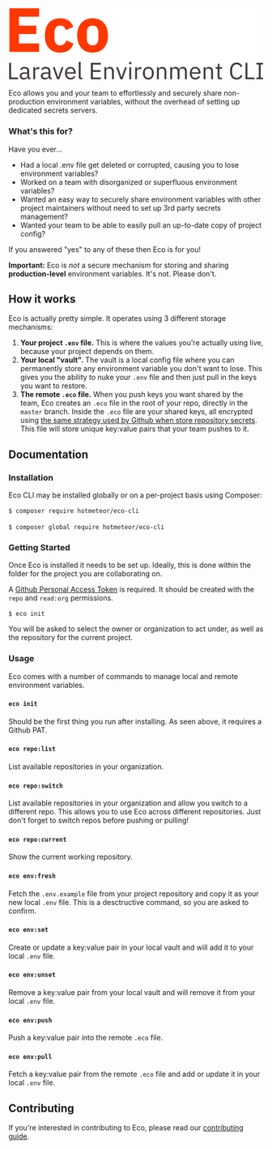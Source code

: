 ![Eco logo](./logo.svg)

Eco allows you and your team to effortlessly and securely share non-production environment variables, without the overhead of setting up dedicated secrets servers.

### What's this for?

Have you ever...
- Had a local .env file get deleted or corrupted, causing you to lose environment variables?
- Worked on a team with disorganized or superfluous environment variables?
- Wanted an easy way to securely share environment variables with other project maintainers without need to set up 3rd party secrets management?
- Wanted your team to be able to easily pull an up-to-date copy of project config?

If you answered "yes" to any of these then Eco is for you!

**Important:** Eco is _not_ a secure mechanism for storing and sharing **production-level** environment variables. It's not. Please don't.

## How it works

Eco is actually pretty simple. It operates using 3 different storage mechanisms:

1. **Your project `.env` file.** This is where the values you're actually using live, because your project depends on them.
2. **Your local "vault".** The vault is a local config file where you can permanently store any environment variable you don't want to lose. This gives you the ability to nuke your `.env` file and then just pull in the keys you want to restore.
3. **The remote `.eco` file.** When you push keys you want shared by the team, Eco creates an `.eco` file in the root of your repo, directly in the `master` branch. Inside the `.eco` file are your shared keys, all encrypted using [the same strategy used by Github when store repository secrets](https://docs.github.com/en/rest/reference/actions#create-or-update-a-repository-secret). This file will store unique key:value pairs that your team pushes to it.

## Documentation

### Installation

Eco CLI may be installed globally or on a per-project basis using Composer:

```shell script
$ composer require hotmeteor/eco-cli
 
$ composer global require hotmeteor/eco-cli
```

### Getting Started

Once Eco is installed it needs to be set up. Ideally, this is done within the folder for the project you are collaborating on. 

A [Github Personal Access Token](https://docs.github.com/en/github/authenticating-to-github/creating-a-personal-access-token) is required. It should be created with the `repo` and `read:org` permissions.

```shell script
$ eco init
```

You will be asked to select the owner or organization to act under, as well as the repository for the current project.

### Usage

Eco comes with a number of commands to manage local and remote environment variables.

#### `eco init`

Should be the first thing you run after installing. As seen above, it requires a Github PAT.

#### `eco repo:list`

List available repositories in your organization.

#### `eco repo:switch`

List available repositories in your organization and allow you switch to a different repo. This allows you to use Eco across different repositories. Just don't forget to switch repos before pushing or pulling!

#### `eco repo:current`

Show the current working repository.

#### `eco env:fresh`

Fetch the `.env.example` file from your project repository and copy it as your new local `.env` file. This is a desctructive command, so you are asked to confirm.

#### `eco env:set`

Create or update a key:value pair in your local vault and will add it to your local `.env` file.

#### `eco env:unset`

Remove a key:value pair from your local vault and will remove it from your local `.env` file.

#### `eco env:push`

Push a key:value pair into the remote `.eco` file.

#### `eco env:pull`

Fetch a key:value pair from the remote `.eco` file and add or update it in your local `.env` file.

## Contributing

If you're interested in contributing to Eco, please read our [contributing guide](https://github.com/hotmeteor/eco-cli/blob/master/.github/CONTRIBUTING.md).
